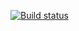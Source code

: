 [![Build status](https://ci.appveyor.com/api/projects/status/3l9cc4ulovpbho63?svg=true)](https://ci.appveyor.com/project/An980/auto-06-1)
